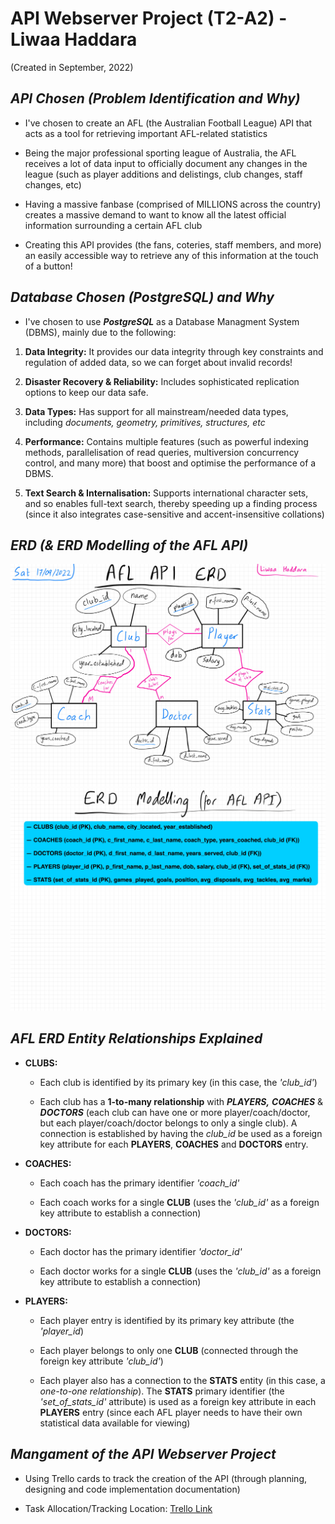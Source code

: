 # **API Webserver Project (T2-A2) - Liwaa Haddara**

(Created in September, 2022)

## **_API Chosen (Problem Identification and Why)_**

- I've chosen to create an AFL (the Australian Football League) API that acts as a tool for retrieving important AFL-related statistics

- Being the major professional sporting league of Australia, the AFL receives a lot of data input to officially document any changes in the league (such as player additions and delistings, club changes, staff changes, etc)

- Having a massive fanbase (comprised of MILLIONS across the country) creates a massive demand to want to know all the latest official information surrounding a certain AFL club

- Creating this API provides (the fans, coteries, staff members, and more) an easily accessible way to retrieve any of this information at the touch of a button!

## **_Database Chosen (PostgreSQL) and Why_**

- I've chosen to use **_PostgreSQL_** as a Database Managment System (DBMS), mainly due to the following:

1. **Data Integrity:** It provides our data integrity through key constraints and regulation of added data, so we can forget about invalid records!

2. **Disaster Recovery & Reliability:** Includes sophisticated replication options to keep our data safe.

3. **Data Types:** Has support for all mainstream/needed data types, including _documents, geometry, primitives, structures, etc_

4. **Performance:** Contains multiple features (such as powerful indexing methods, parallelisation of read queries, multiversion concurrency control, and many more) that boost and optimise the performance of a DBMS.

5. **Text Search & Internalisation:** Supports international character sets, and so enables full-text search, thereby speeding up a finding process (since it also integrates case-sensitive and accent-insensitive collations)

## **_ERD (& ERD Modelling of the AFL API)_**

![Image of the AFL API ERD](./docs/AFL%20API%20ERD.jpg)
![Image of the modelling of the AFL API ERD](./docs/AFL%20API%20ERD%20Modelling.jpg)

## **_AFL ERD Entity Relationships Explained_**

- **CLUBS:**

  - Each club is identified by its primary key (in this case, the _'club_id'_)

  - Each club has a **1-to-many relationship** with **_PLAYERS,_** **_COACHES_** & **_DOCTORS_** (each club can have one or more player/coach/doctor, but each player/coach/doctor belongs to only a single club). A connection is established by having the _club_id_ be used as a foreign key attribute for each **PLAYERS**, **COACHES** and **DOCTORS** entry.

- **COACHES:**

  - Each coach has the primary identifier _'coach_id'_

  - Each coach works for a single **CLUB** (uses the _'club_id'_ as a foreign key attribute to establish a connection)

- **DOCTORS:**

  - Each doctor has the primary identifier _'doctor_id'_

  - Each doctor works for a single **CLUB** (uses the _'club_id'_ as a foreign key attribute to establish a connection)

- **PLAYERS:**

  - Each player entry is identified by its primary key attribute (the _'player_id_)

  - Each player belongs to only one **CLUB** (connected through the foreign key attribute _'club_id'_)

  - Each player also has a connection to the **STATS** entity (in this case, a _one-to-one relationship_). The **STATS** primary identifier (the _'set_of_stats_id'_ attribute) is used as a foreign key attribute in each **PLAYERS** entry (since each AFL player needs to have their own statistical data available for viewing)

## **_Mangament of the API Webserver Project_**

- Using Trello cards to track the creation of the API (through planning, designing and code implementation documentation)

- Task Allocation/Tracking Location:
  [Trello Link](https://trello.com/invite/b/ayqBiMcF/902b058cdd87a611e0b692466e0d934b/t2a2-webserver-api-project)
